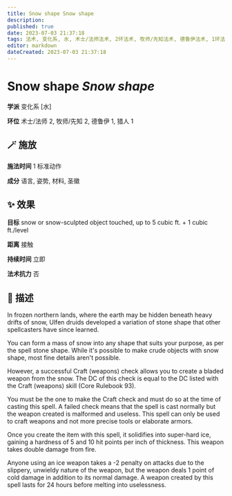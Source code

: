 ```yaml
---
title: Snow shape Snow shape
description: 
published: true
date: 2023-07-03 21:37:18
tags: 法术, 变化系, 水, 术士/法师法术, 2环法术, 牧师/先知法术, 德鲁伊法术, 1环法术, 猎人法术
editor: markdown
dateCreated: 2023-07-03 21:37:18
---
```


# **Snow shape** *Snow shape*

**学派** 变化系 \[水\] 

**环位** 术士/法师 2, 牧师/先知 2, 德鲁伊 1, 猎人 1

## 🪄 施放

**施法时间** 1 标准动作

**成分** 语言, 姿势, 材料, 圣徽

## ✨ 效果 

**目标** snow or snow-sculpted object touched, up to 5 cubic ft.  + 1 cubic ft./level 

**距离** 接触  

**持续时间** 立即 

**法术抗力** 否

## 📖 描述

In frozen northern lands, where the earth may be hidden beneath heavy drifts of snow, Ulfen druids developed a variation of stone shape that other spellcasters have since learned.

You can form a mass of snow into any shape that suits your purpose, as per the spell stone shape. While it's possible to make crude objects with snow shape, most fine details aren't possible.

However, a successful Craft (weapons) check allows you to create a bladed weapon from the snow. The DC of this check is equal to the DC listed with the Craft (weapons) skill (Core Rulebook 93).

You must be the one to make the Craft check and must do so at the time of casting this spell. A failed check means that the spell is cast normally but the weapon created is malformed and useless. This spell can only be used to craft weapons and not more precise tools or elaborate armors.

Once you create the item with this spell, it solidifies into super-hard ice, gaining a hardness of 5 and 10 hit points per inch of thickness. This weapon takes double damage from fire.

Anyone using an ice weapon takes a -2 penalty on attacks due to the slippery, unwieldy nature of the weapon, but the weapon deals 1 point of cold damage in addition to its normal damage. A weapon created by this spell lasts for 24 hours before melting into uselessness.
    
